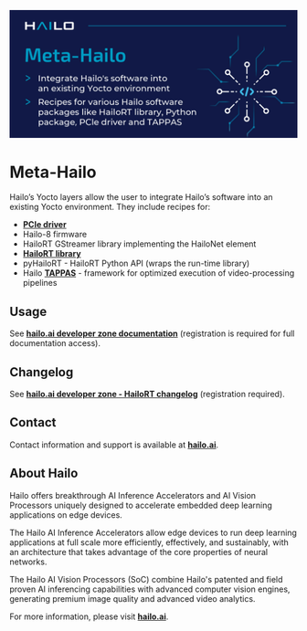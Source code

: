 <p align="left">
  <img src=".meta_hailo.jpg" />
</p>


# Meta-Hailo #

Hailo’s Yocto layers allow the user to integrate Hailo’s software into an existing Yocto environment. They include recipes
for:
- [**PCIe driver**](https://github.com/hailo-ai/hailort-drivers)
- Hailo-8 firmware
- HailoRT GStreamer library implementing the HailoNet element
- [**HailoRT library**](https://github.com/hailo-ai/hailort)
- pyHailoRT - HailoRT Python API (wraps the run-time library)
- Hailo [**TAPPAS**](https://github.com/hailo-ai/tappas) - framework for optimized execution of video-processing pipelines

## Usage

See [**hailo.ai developer zone documentation**](https://hailo.ai/developer-zone/documentation/hailort/latest/) (registration is required for  full documentation access).

## Changelog

See [**hailo.ai developer zone - HailoRT changelog**](https://hailo.ai/developer-zone/documentation/hailort/latest/?sp_referrer=changelog/changelog.html) (registration required).

## Contact

Contact information and support is available at [**hailo.ai**](https://hailo.ai/contact-us/).

## About Hailo

Hailo offers breakthrough AI Inference Accelerators and AI Vision Processors uniquely designed to accelerate embedded deep learning applications on edge devices.

The Hailo AI Inference Accelerators allow edge devices to run deep learning applications at full scale more efficiently, effectively, and sustainably, with an architecture that takes advantage of the core properties of neural networks.

The Hailo AI Vision Processors (SoC) combine Hailo's patented and field proven AI inferencing capabilities with advanced computer vision engines, generating premium image quality and advanced video analytics.

For more information, please visit [**hailo.ai**](https://hailo.ai/).

